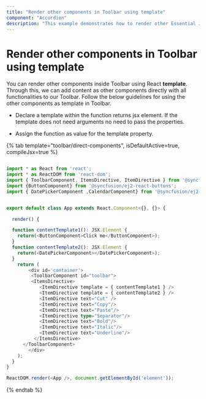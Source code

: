 ```yaml
---
title: "Render other components in Toolbar using template"
component: "Accordion"
description: "This example demonstrates how to render other Essential JS 2 components into Essential JS 2 Toolbar component items using template."
---
```


# Render other components in Toolbar using template

You can render other components inside Toolbar using React **template**. Through this, we can add content as other components directly with all functionalities to our Toolbar. Follow the below guidelines for using the other components as template in Toolbar.

* Declare a template within the function returns jsx element. If the template does not need arguments no need to pass the properties.

* Assign the function as value for the template property.

{% tab template="toolbar/direct-components", isDefaultActive=true, compileJsx=true %}

```typescript

import * as React from 'react';
import * as ReactDOM from 'react-dom';
import { ToolbarComponent, ItemsDirective, ItemDirective } from '@syncfusion/ej2-react-navigations';
import {ButtonComponent} from '@syncfusion/ej2-react-buttons';
import { DatePickerComponent ,CalendarComponent} from '@syncfusion/ej2-react-calendars';


export default class App extends React.Component<{}, {}> {

  render() {

  function contentTemplate1(): JSX.Element {
    return(<ButtonComponent>Click me</ButtonComponent>);
  }
  function contentTemplate2(): JSX.Element {
    return(<DatePickerComponent></DatePickerComponent>);
  }
    return (
        <div id='container'>
         <ToolbarComponent id="toolbar">
         <ItemsDirective>
            <ItemDirective template = { contentTemplate1 } />
            <ItemDirective template = { contentTemplate2 } />
            <ItemDirective text="Cut" />
            <ItemDirective text="Copy"/>
            <ItemDirective text="Paste"/>
            <ItemDirective type="Separator"/>
            <ItemDirective text="Bold"/>
            <ItemDirective text="Italic"/>
            <ItemDirective text="Underline"/>
          </ItemsDirective>
      </ToolbarComponent>
        </div>
    );
  }
}

ReactDOM.render(<App />, document.getElementById('element'));

```

{% endtab %}